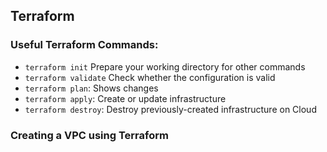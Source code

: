 ## Terraform 

### Useful Terraform Commands: 

- `terraform init` Prepare your working directory for other commands
- `terraform validate` Check whether the configuration is valid
- `terraform plan`: Shows changes 
- `terraform apply`: Create or update infrastructure
- `terraform destroy`: Destroy previously-created infrastructure on Cloud

### Creating a VPC using Terraform 

